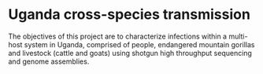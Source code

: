 # Uganda cross-species transmission
 The objectives of this project are to characterize infections within a multi-host system in Uganda, comprised of people, endangered mountain gorillas and livestock (cattle and goats) using shotgun high throughput sequencing and genome assemblies. 
